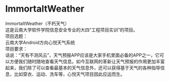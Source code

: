 # ImmortaltWeather
ImmortaltWeather（不朽天气）  
这是云南大学软件学院信息安全专业的大四“工程项目实训”的项目。  
项目选题：   
云南大学Android方向心悦天气系统  
项目要求：  
话说：“天有不测风云”，天气预报APP应该是大家手机里面必备的APP之一，它可以方便我们随时随地查看天气信息。如今互联网的革新让天气预报的作用更加丰富起来，我们除了可以查看最基本的天气信息外，还可以获得基于天气的各种指导信息，比如穿衣、运动、洗车等，心悦天气项目因此应运而生。
